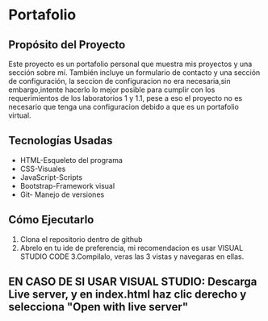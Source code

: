 # Portafolio

## Propósito del Proyecto
Este proyecto es un portafolio personal que muestra mis proyectos y una sección sobre mí. También incluye un formulario de contacto y una sección de configuración, la seccion de configuracion no era necesaria,sin embargo,intente hacerlo lo mejor posible para cumplir con los requerimientos de los laboratorios 1 y 1.1, pese a eso el proyecto no es necesario que tenga una configuracion debido a que es un portafolio virtual.

## Tecnologías Usadas
- HTML-Esqueleto del programa
- CSS-Visuales
- JavaScript-Scripts
- Bootstrap-Framework visual
- Git- Manejo de versiones

## Cómo Ejecutarlo
1. Clona el repositorio dentro de github
2. Abrelo en tu ide de preferencia, mi recomendacion es usar VISUAL STUDIO CODE
3.Compilalo, veras las 3 vistas y navegaras en ellas.

## EN CASO DE SI USAR VISUAL STUDIO: Descarga Live server, y en index.html haz clic derecho y selecciona "Open with live server"
